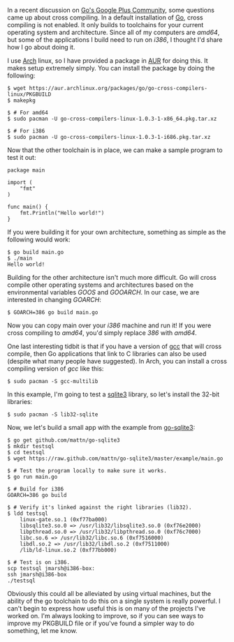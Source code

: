 <!-- Title: Cross Compiling Go Applications -->
<!-- Author: Joshua Marsh -->
<!-- Tags: go,arch -->
<!-- Languages: go,shell -->

In a recent discussion on
[Go's Google Plus Community](https://plus.google.com/communities/114112804251407510571),
some questions came up about cross compiling. In a default
installation of [Go](http://golang.org/), cross compiling is not
enabled. It only builds to toolchains for your current operating
system and architecture. Since all of my computers are *amd64*, but
some of the applications I build need to run on *i386*, I thought I'd
share how I go about doing it.

I use [Arch](https://www.archlinux.org/) linux, so I have provided a
package in
[AUR](https://aur.archlinux.org/packages/go-cross-compilers-linux/)
for doing this. It makes setup extremely simply. You can install the
package by doing the following:

<pre><code data-language="shell">$ wget https://aur.archlinux.org/packages/go/go-cross-compilers-linux/PKGBUILD
$ makepkg

$ # For amd64
$ sudo pacman -U go-cross-compilers-linux-1.0.3-1-x86_64.pkg.tar.xz

$ # For i386
$ sudo pacman -U go-cross-compilers-linux-1.0.3-1-i686.pkg.tar.xz
</code></pre>

Now that the other toolchain is in place, we can make a sample program
to test it out:

<pre><code data-language="go">package main

import (
	"fmt"
)

func main() {
	fmt.Println("Hello world!")
}
</code></pre>

If you were building it for your own architecture, something as simple
as the following would work:

<pre><code data-language="shell">$ go build main.go
$ ./main
Hello world!
</code></pre>

Building for the other architecture isn't much more difficult. Go will
cross compile other operating systems and architectures based on the
environmental variables *GOOS* and *GOOARCH*. In our case, we are
interested in changing *GOARCH*:

<pre><code data-language="shell">$ GOARCH=386 go build main.go
</code></pre>

Now you can copy main over your *i386* machine and run it! If you were
cross compiling to *amd64*, you'd simply replace *386* with *amd64*.

One last interesting tidbit is that if you have a version of
[gcc](http://gcc.gnu.org/) that will cross compile, then Go
applications that link to C libraries can also be used (despite what
many people have suggested). In Arch, you can install a cross
compiling version of *gcc* like this:

<pre><code data-language="shell">$ sudo pacman -S gcc-multilib
</code></pre>

In this example, I'm going to test a [sqlite3](http://www.sqlite.org/)
library, so let's install the 32-bit libraries:

<pre><code data-language="shell">$ sudo pacman -S lib32-sqlite
</code></pre>

Now, we let's build a small app with the example from
[go-sqlite3](https://github.com/mattn/go-sqlite3):

<pre><code data-language="shell">$ go get github.com/mattn/go-sqlite3
$ mkdir testsql
$ cd testsql
$ wget https://raw.github.com/mattn/go-sqlite3/master/example/main.go

$ # Test the program locally to make sure it works.
$ go run main.go

$ # Build for i386
GOARCH=386 go build

$ # Verify it's linked against the right libraries (lib32).
$ ldd testsql
	linux-gate.so.1 (0xf77ba000)
	libsqlite3.so.0 => /usr/lib32/libsqlite3.so.0 (0xf76e2000)
	libpthread.so.0 => /usr/lib32/libpthread.so.0 (0xf76c7000)
	libc.so.6 => /usr/lib32/libc.so.6 (0xf7516000)
	libdl.so.2 => /usr/lib32/libdl.so.2 (0xf7511000)
	/lib/ld-linux.so.2 (0xf77bb000)

$ # Test is on i386.
scp testsql jmarsh@i386-box:
ssh jmarsh@i386-box
./testsql﻿
</code></pre>

Obviously this could all be alleviated by using virtual machines, but
the ability of the go toolchain to do this on a single system is
really powerful. I can't begin to express how useful this is on many
of the projects I've worked on. I'm always looking to improve, so if
you can see ways to improve my PKGBUILD file or if you've found a
simpler way to do something, let me know.
